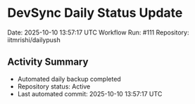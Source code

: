 # DevSync Daily Status Update
Date: 2025-10-10 13:57:17 UTC
Workflow Run: #111
Repository: iitmrishi/dailypush

## Activity Summary
- Automated daily backup completed
- Repository status: Active
- Last automated commit: 2025-10-10 13:57:17 UTC
